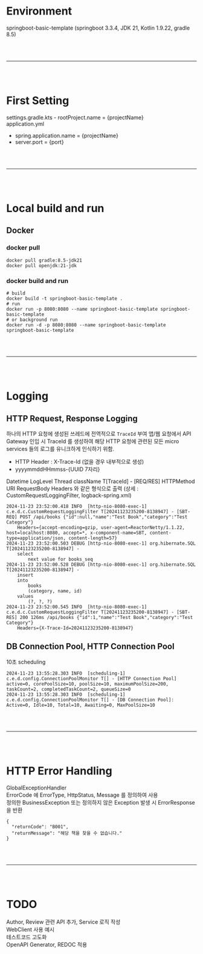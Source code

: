 # Environment
springboot-basic-template 
(springboot 3.3.4, JDK 21, Kotlin 1.9.22, gradle 8.5)

<br>
<br>

---

<br>
<br>

# First Setting
settings.gradle.kts - rootProject.name = {projectName}  <br>
application.yml <br>
- spring.application.name = {projectName}
- server.port = {port}

<br>
<br>

---

<br>
<br>

# Local build and run

## Docker

### docker pull

```
docker pull gradle:8.5-jdk21
docker pull openjdk:21-jdk
```

### docker build and run

```
# build
docker build -t springboot-basic-template .
# run 
docker run -p 8080:8080 --name springboot-basic-template springboot-basic-template
# or background run 
docker run -d -p 8080:8080 --name springboot-basic-template springboot-basic-template
```

<br>
<br>

---

<br>
<br>


# Logging

## HTTP Request, Response Logging
하나의 HTTP 요청에 생성된 쓰레드에 전역적으로 `TraceId` 부여
앱/웹 요청에서 API Gateway 인입 시 TraceId 를 생성하여 해당 HTTP 요청에 관련된 모든 micro services 들의 로그를 유니크하게 인식하기 위함.
- HTTP Header : X-Trace-Id    (없을 경우 내부적으로 생성)
- yyyymmddHHmmss-{UUID 7자리}

Datetime LogLevel Thread className T[TraceId] - [REQ/RES] HTTPMethod URI RequestBody 
    Headers
와 같은 형식으로 출력 (상세 : CustomRequestLoggingFilter, logback-spring.xml)
```
2024-11-23 23:52:00.418 INFO  [http-nio-8080-exec-1] c.e.d.c.CustomRequestLoggingFilter T[20241123235200-8138947] - [SBT-REQ] POST /api/books {"id":null,"name":"Test Book","category":"Test Category"}
    Headers={accept-encoding=gzip, user-agent=ReactorNetty/1.1.22, host=localhost:8080, accept=*, x-component-name=SBT, content-type=application/json, content-length=57}
2024-11-23 23:52:00.503 DEBUG [http-nio-8080-exec-1] org.hibernate.SQL T[20241123235200-8138947] - 
    select
        next value for books_seq
2024-11-23 23:52:00.528 DEBUG [http-nio-8080-exec-1] org.hibernate.SQL T[20241123235200-8138947] - 
    insert 
    into
        books
        (category, name, id) 
    values
        (?, ?, ?)    
2024-11-23 23:52:00.545 INFO  [http-nio-8080-exec-1] c.e.d.c.CustomRequestLoggingFilter T[20241123235200-8138947] - [SBT-RES] 200 126ms /api/books {"id":1,"name":"Test Book","category":"Test Category"}
    Headers={X-Trace-Id=20241123235200-8138947}    
```

## DB Connection Pool, HTTP Connection Pool
10초 scheduling

```
2024-11-23 13:55:28.303 INFO  [scheduling-1] c.e.d.config.ConnectionPoolMonitor T[] - [HTTP Connection Pool] active=0, corePoolSize=10, poolSize=10, maximumPoolSize=200, taskCount=2, completedTaskCount=2, queueSize=0
2024-11-23 13:55:28.303 INFO  [scheduling-1] c.e.d.config.ConnectionPoolMonitor T[] - [DB Connection Pool]: Active=0, Idle=10, Total=10, Awaiting=0, MaxPoolSize=10 
```

<br>
<br>

---

<br>
<br>

# HTTP Error Handling
GlobalExceptionHandler <br>
ErrorCode 에 ErrorType, HttpStatus, Message 를 정의하여 사용 <br>
정의한 BusinessException 또는 정의하지 않은 Exception 발생 시 ErrorResponse 을 반환 <br>

```
{
  "returnCode": "B001",
  "returnMessage": "해당 책을 찾을 수 없습니다."
}
``` 

<br>
<br>

---

<br>
<br>


# TODO
Author, Review 관련 API 추가, Service 로직 작성 <br>
WebClient 사용 예시 <br>
테스트코드 고도화 <br>
OpenAPI Generator, REDOC 적용
